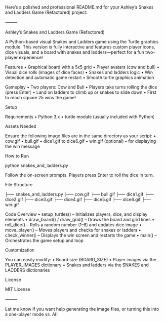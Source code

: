 Here’s a polished and professional README.md for your Ashley’s Snakes and Ladders Game (Refactored) project:

⸻

Ashley’s Snakes and Ladders Game (Refactored)

A Python-based visual Snakes and Ladders game using the Turtle graphics module. This version is fully interactive and features custom player icons, dice visuals, and a board with snakes and ladders—perfect for a fun two-player experience!

Features
	•	Graphical board with a 5x5 grid
	•	Player avatars (cow and bull)
	•	Visual dice rolls (images of dice faces)
	•	Snakes and ladders logic
	•	Win detection and automatic game restart
	•	Smooth turtle graphics animation

Gameplay
	•	Two players: Cow and Bull
	•	Players take turns rolling the dice (press Enter)
	•	Land on ladders to climb up or snakes to slide down
	•	First to reach square 25 wins the game!

Setup

Requirements
	•	Python 3.x
	•	turtle module (usually included with Python)

Assets Needed

Ensure the following image files are in the same directory as your script:
	•	cow.gif
	•	bull.gif
	•	dice1.gif to dice6.gif
	•	win.gif (optional) – for displaying the win message

How to Run

python snakes_and_ladders.py

Follow the on-screen prompts. Players press Enter to roll the dice in turn.

File Structure

├── snakes_and_ladders.py
├── cow.gif
├── bull.gif
├── dice1.gif
├── dice2.gif
├── dice3.gif
├── dice4.gif
├── dice5.gif
├── dice6.gif
├── win.gif

Code Overview
	•	setup_turtles() – Initializes players, dice, and display elements
	•	draw_board() / draw_grid() – Draws the board and grid lines
	•	roll_dice() – Rolls a random number (1–6) and updates dice image
	•	move_player() – Moves players and checks for snakes or ladders
	•	check_winner() – Displays the win screen and restarts the game
	•	main() – Orchestrates the game setup and loop

Customization

You can easily modify:
	•	Board size (BOARD_SIZE)
	•	Player images via the PLAYER_IMAGES dictionary
	•	Snakes and ladders via the SNAKES and LADDERS dictionaries

License

MIT License

⸻

Let me know if you want help generating the image files, or turning this into a one-player mode vs. AI!
